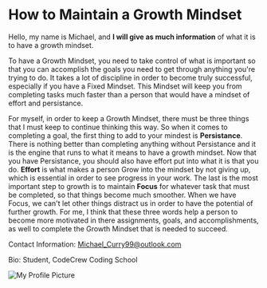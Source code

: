 # How to Maintain a Growth Mindset


Hello, my name is Michael, and **I will give as much information** of  what it is to have a growth mindset.

To have a Growth Mindset, you need to take control of what is important so that you can accomplish the goals you need to
get through anything you're trying to do. It takes a lot of discipline in order to become truly successful, especially if
you have a Fixed Mindset. This Mindset will keep you from completing tasks much faster than a person that would have a mindset of effort
and persistance. 

For myself, in order to keep a Growth Mindset, there must be three things that I must keep to continue thinking this way. So when it comes to completing a
goal, the first thing to add to your mindest is **Persistance**. There is nothing better than completing anything without Persistance and it is the engine that
runs to what it means to have a growth mindset. Now that you have Persistance, you should also have effort put into what it is that you do. **Effort** is what makes
a person Grow into the mindset by not giving up, which is essential in order to see progress in your work. The last is the most important step to growth is to maintain 
**Focus** for whatever task that must be completed, so that things become much smoother. When we have Focus, we can't let other things distract us in order to have the potential
of further growth. For me, I think that these three words help a person to become more motivated in there assignments, goals, and accomplishments, as well to complete the Growth
Mindset that is needed to succeed.

Contact Information: Michael_Curry99@outlook.com

Bio: Student, CodeCrew Coding School

![My Profile Picture](https://scontent.fmem1-2.fna.fbcdn.net/v/t39.30808-6/238854603_4158310797594837_558865989492051096_n.jpg?_nc_cat=102&ccb=1-5&_nc_sid=09cbfe&_nc_ohc=UTN9ntmh4PIAX9fHxnR&_nc_ht=scontent.fmem1-2.fna&oh=f22aca6bc0c97a37f472b2b2bd3f103b&oe=616FBAF8) 
